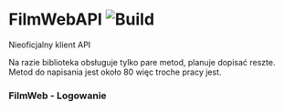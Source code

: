 # FilmWebAPI ![Build](https://travis-ci.org/Sunnyline2/FilmWebAPI.svg?branch=master) 
Nieoficjalny klient API 

Na razie biblioteka obsługuje tylko pare metod, planuje dopisać reszte.
Metod do napisania jest około 80 więc troche pracy jest.

### FilmWeb - Logowanie
